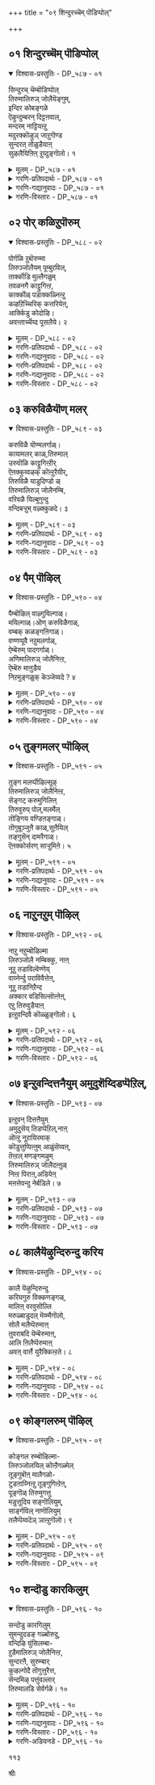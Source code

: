 +++
title = "०९ शिन्दुरच्चॆम् पॊडिप्पोल्"

+++


## ०१ शिन्दुरच्चॆम् पॊडिप्पोल्

<details open><summary>विश्वास-प्रस्तुतिः - DP_५८७ - ०१</summary>

सिन्दुरच् चॆम्बॊडिप्पोल्  
तिरुमालिरुञ् जोलैयॆङ्गुम्,  
इन्दिर कोबङ्गळे  
ऎऴुन्दुम्बरन् दिट्टऩवाल्,  
मन्दरम् नाट्टियऩ्ऱु  
मदुरक्कॊऴुञ् जाऱुगॊण्ड  
सुन्दरत् तोळुडैयाऩ्  
सुऴलैयिऩिऩ् ऱुय्दुङ्गॊलो। १
</details>

<details><summary>मूलम् - DP_५८७ - ०१</summary>

सिन्दुरच् चॆम्बॊडिप्पोल्  
तिरुमालिरुञ् जोलैयॆङ्गुम्,  
इन्दिर कोबङ्गळे  
ऎऴुन्दुम्बरन् दिट्टऩवाल्,  
मन्दरम् नाट्टियऩ्ऱु  
मदुरक्कॊऴुञ् जाऱुगॊण्ड  
सुन्दरत् तोळुडैयाऩ्  
सुऴलैयिऩिऩ् ऱुय्दुङ्गॊलो। १
</details>

<details><summary>गरणि-प्रतिपदार्थः - DP_५८७ - ०१</summary>

शिन्दुरम्=सिन्धूरद, शॆम्=कॆम्पनॆय, पॊडिपोल्=पुडिय हागॆ, तिरुमालिरुञ्जोलै=तिरुमालिरुञ्जोलै बॆट्टवन्नु, ऎङ्गुम्=ऎल्लॆडॆयल्लू, इन्दिरकोफङ्गळे=मिञ्चुहुळुगळे, ऎऴुन्दुम्=मेलॆद्दु, परन्दिट्टन=हरडिकॊण्डुबिट्टिवॆ, आल्=अय्यो, अन्ऱु=आ कालदल्लि, मन्दरम्=मन्दर पर्वतवन्नु, नाट्टि=\(कडलिनल्लि\)नाटि, कॊऴु=अतिशयवाद, मदुरम्=सिहियाद, शाऱु=सारवन्नु\(अमृतवन्नु\) कॊण्ड=ऎत्तिकॊण्ड, शुन्दरत्तोळुडैयान्=श्रीसुन्दरबाहुस्वामिय, शुऴलैयिल्=सुळिय बलॆयल्लि, निन्ऱु=सिक्किबिद्दु, उय्दुम् कॊलो=बदुकुववो हेगो?
</details>

<details><summary>गरणि-गद्यानुवादः - DP_५८७ - ०१</summary>

सिन्धूरद कॆम्पुपुडिय हागॆ, तिरुमालिरुञ्जोलै बॆट्टवन्नु ऎल्लॆल्लियू मिञ्चुहुळुगळे मेलॆद्दु हरडिकॊण्डु बिट्टिवॆयल्ला\! आ कालदल्लि मन्दरपर्वतवन्नु कडलल्लि निल्लिसि अतिशयवाद सिहियाद सारवन्नु अमृतवन्नु ऎत्तिकॊण्ड श्रीसुन्दर बाहुस्वामिय सुळिय बलॆयल्लि सिक्किबिद्दु अवु बदुकुवुवो हेगो?\(१\)
</details>

<details><summary>गरणि-विस्तारः - DP_५८७ - ०१</summary>

प्रेमिगळु ऒन्दु रीतियल्लि स्वार्थिगळे. अवर प्रेमक्कॆ अड्डिबरलेबारदु ऎन्दु अबर बयकॆ. अड्डितरुववरु यारे आगलि, यावुदे आगलि अवर मेलॆ अवरिगॆ कोपबरुत्तदॆ. तम्म प्रेमदल्लि पालुगॊळ्ळुववरु इद्दरन्तु अवरिगॆ ईर्षॆ, द्वेष, कोपगळु तप्पदॆ उण्टागुत्तवॆ. मानवरिगॆ इदु सहजवादद्दु.

गोदादेविगॆ भगवन्तनल्लिपरमप्रेम. भगवन्तनन्नु ऎल्ल रीतियल्लू अनुभविसबेकॆन्दु अवळ महदाशॆ. भगवन्तनु अवळ बळियल्लिल्ल. अवनन्नु बरहेळि परिपरियागि, बेरॆबेरॆ दूतर मूलक हेळिकळुहिसि आयितु. मळॆगालद कार्मोडगळीगू ई दौत्यवन्नु वहिसिकॊट्टळु. मळॆगाल मुगियितु. प्रकृतिसौन्दर्यक्कॆ नॆलॆवीडाद तिरुमालिरुञ्जोळै बॆट्टद मेलॆ सुन्दर बाहुस्वामि

१०२

आनन्ददिन्द नॆलॆसिद्दानॆ. बॆट्टवन्नॆल्ला मळॆहुळुगळु तुम्बि आवरिसिबिट्टिवॆ. अवु कॆम्पगॆ सिन्धूरद पुडियन्नु बॆट्टद मेलॆल्ला चॆल्लिबिट्टन्तॆ तुम्बिकॊण्डिवॆ. गोदादेविगॆ अवुगळल्लि ईर्षॆ. तनगे लभिसबेकाद भगवन्तन सामीप्यवन्नु ई मळॆय हुळुगळु पडॆदुकॊण्डुबिट्टवल्ला\!

ई ईर्षॆय नडुवॆ गोदादेविगॆ ऒन्दु समाधान तोरिबरुत्तदॆ; अवळ प्रियतमनाद सुन्दरबाहुस्वामि बहुचतुर, बलुसमर्थ. हिन्दॆ ऒन्दु सल, देवासुरर नडुवॆ सन्धिसमाधान तरुव कारणदिन्द, मन्दरपर्वतवन्नु कडलल्लि इळिसि, देवतॆगळन्नू राक्षसरन्नू ऒप्पिसि, अवरिन्दले समुद्रमथन माडिसि, अतिशयवाद अमृतवन्नु भगवन्तनु पडॆदनु. आ कूडले तन्न चमत्कारदिन्द, अदन्नु ताने ऎत्तिकॊण्डु, देवतॆगळिगॆ मट्टिगॆ अदन्नु हञ्चि, अवरन्नु अमररन्नागि माडिदनल्लवे? आ भगवन्तनल्लि आ अमृतक्किन्तलू श्रेष्ठवाद, हिसियाद अधरामृतवुण्टल्लवे\! अदॊन्दु सुळिय बलॆये\! मळॆयहुळुगळु ऎल्लवू ई बलॆयल्लि सिक्किबिद्दिवॆ. अदन्नु तप्पिसिकॊण्डु, बदुकि बरलु अवक्कॆ आगुवुदे इल्ल\!

देवतॆगळिगॆ भगवन्तनु हञ्चिद अमृतदिन्द देवतॆगळु अमररादरु; अष्टॆ. भगवन्तन नित्यसान्निध्य अवरिगॆ लभिसिते?आदन्नु पडॆयबेकॆन्दरॆ, देवतॆगळू कष्टपडबेकु. आदरॆ, भगवन्तन अधरामृतवादरो भगवन्तनन्नु ऎदॆन्दिगू अगलदन्थ सन्निध्यवन्नु दॊरकिसिकॊडुवुदु. ऎन्थ श्रेष्ठवाद अमृत अदु\!
</details>

## ०२ पोर् कळिऱुपॊरुम्

<details open><summary>विश्वास-प्रस्तुतिः - DP_५८८ - ०२</summary>

पोर्गळि ऱुबॊरुम्मा  
लिरुञ्जोलैयम् पूम्बुऱविल्,  
तार्क्कॊडि मुल्लैगळुम्  
तवळनगै काट्टुगिऩ्ऱ,  
कार्क्कॊळ् पडाक्कळ्निऩ्ऱु  
कऴऱिच्चिरिक् कत्तरियेऩ्,  
आर्क्किडु कोदोऴि।  
अवऩ्तार्च्चॆय्द पूसलैये। २
</details>

<details><summary>मूलम् - DP_५८८ - ०२</summary>

पोर्गळि ऱुबॊरुम्मा  
लिरुञ्जोलैयम् पूम्बुऱविल्,  
तार्क्कॊडि मुल्लैगळुम्  
तवळनगै काट्टुगिऩ्ऱ,  
कार्क्कॊळ् पडाक्कळ्निऩ्ऱु  
कऴऱिच्चिरिक् कत्तरियेऩ्,  
आर्क्किडु कोदोऴि।  
अवऩ्तार्च्चॆय्द पूसलैये। २
</details>

<details><summary>गरणि-प्रतिपदार्थः - DP_५८८ - ०२</summary>

पोर्=होराडबल्ल, कळिऱु=गण्डानॆगळु, पॊरुम्=होराटद आटवाडुव, मालिरुञ्जोलै=तिरुमालिरुञ्जोलैय, अम्=सॊबगिन, पू=हूगळ, पुऱविल्=लतागृहगळल्लि, तवळ=शुभ्रवाद बिळिय\(हॊळॆयुव\), नहै=बगॆयन्नु, काट्टुहिन्ऱ=तोरिसुत्तिरुव\(बीरुत्तिरुव\), तार्=मॊग्गुगळुळ्ळ, कॊडि=कुडिगळुळ्ळ, मुल्लैहळुम्=मल्लिगॆ हू बळ्ळिगळू, कार्=कप्पगॆ, कॊळ्=आकृतिय, पडाक्कळ्=दॊड्ड देहगळू, निन्ऱु=निन्तु, शुऴऱि=भ्रमॆगॊळिसि, शिरिक्क=अपहास्य माडुवुदन्नु, तरियेन्=सहिसलारॆनु, तोऴे=गॆळतिये, अवन्=अवन, तार् शॆय्द=चमत्कारवु, शॆय्द=उण्टुमाडिद
</details>

<details><summary>गरणि-गद्यानुवादः - DP_५८८ - ०२</summary>

१०३
</details>

<details><summary>गरणि-प्रतिपदार्थः - DP_५८८ - ०२</summary>

पूशलैये=कडुदुःखवन्नु, आर् क्कू=यारल्लि इडुको=मॊरॆयिडुवुदो?
</details>

<details><summary>गरणि-गद्यानुवादः - DP_५८८ - ०२</summary>

मदिसिद गण्डानॆगळु होराटद आटवाडुव तिरुमालिरुञ्जोलैय सुन्दरवाद हूगळ लतागृहगळल्लि शुभ्रवाद बिळिय\(हॊळॆयुव\) नगॆयन्नु बीरुत्तिरुव मॊग्गु,कुडि, हूगळिन्द कूडिद मल्लिगॆ हू बळ्ळिगळू, कप्पगॆ आकृतिय दॊड्डदेहगळू निन्तुभ्रमॆगॊळिसि अपहास्य माडुवुदन्नु सहिसलारॆनु;गॆळती, अवन चमत्कारदिन्द उण्टागिरुव कडुदुःखवन्नु यारल्लि मॊरॆयिडुवुदो?\(२\)
</details>

<details><summary>गरणि-विस्तारः - DP_५८८ - ०२</summary>

तिरुमालिरुञ्जोलै पर्वतवन्नु सुत्तुवरिदिरुव प्रदेशदल्लि दट्टवाद काडुगळिवॆ. आ काडुगळल्लि आनॆगळु गुम्पुगुम्पागिवॆ. अवुगळल्लि गण्डानॆगळु तन्तम्मल्लि शक्तिप्रदर्शनद आटदल्लि तॊडगुत्तवॆ. बॆट्टद तप्पलिनल्लि ऎल्लॆल्लियू प्रकृतिसहजवाद लतामण्टपगळिवॆ.अवुगळॆल्लवू सुवासनॆय हूगळिन्द तुम्बिवॆ. अवुगळॆल्ल शुभ्रवागि नगुनगुत्ता इरुवन्तॆ कण्डुबरुत्तवॆ. तोपुगळू, काडिन गिडमरगळू अवुगळ नॆरळू दूरक्कॆ दॊड्डदॊड्ड कप्पनॆय आकृतिगळन्नु मूडिसुवन्तॆ भ्रमॆगॊळिसुत्तवॆ.

गोदादेविगॆ ई ऎरडु नोटगळू आगदु. अवुगळन्नु कण्डु अवळु सहिसळु. भगवन्तनिगागि कातरगॊण्डु कादु कुळितिरुववळिगॆ, अदन्नु दॊरकिसिकॊडुवुदर बदलागि, अदक्कॆ अड्डितरुव यावुदे आगलि, अवळिगॆ आगद्दु.

भगवन्तने स्वतः अवळ करॆगॆ ओगॊट्टु अवळ बळिगॆ बन्दु अवळन्नु सन्तोषपडिसबेकॆन्दु अवळ आशॆ. भगवन्तनु बरलिल्ल. अदक्कॆ बदलागि भगवन्तनन्नु आश्रयिसिकॊण्डिरुव बेरॆ वस्तुगळॆल्ल प्रकृतियल्लि आनन्दिसुत्तिवॆ\! प्रकृतिय सुन्दर नोटगळु अवळन्नु कण्डु हास्यमाडुवन्तॆ अवळिगॆ तोरिबरुत्तवॆ. लतामण्टपगळ कुडि, मॊग्गु, हूगळु अवळन्नु कण्डु नगुत्तिरुवन्तॆयू, दट्टवाद दूरद मरगिडगळू अवुगळ नॆरळिन प्रदेशगळू अवळन्नु बॆदरिसि भ्रमॆगॊळिसुत्तिरुवन्तॆयू अवळु भाविसिकॊळ्ळुत्ताळॆ. भगवन्तन विरहदिन्द कॊरगुत्तिरुव अवळ मनस्सु इन्नष्टु तॊन्दरॆ कॊडुत्तवॆ. गोदादेवि अवळ आप्तगॆळतिगॆ हेळुत्ताळॆ- भगवन्तन चमत्कारवे इवॆल्ल. इवुगळिन्द ननगॆ कडुदुःखवुण्टागिदॆ. नमगॆ बरुव कष्टदुःखगळन्नु नीगिसॆन्दु भगवन्तनल्लि नावु बेडबेकाद्सू सहजवागिरुवाग, अवने नमगॆ दुःखवन्नुण्टु माडिदाग, अदन्नु निवारिसॆन्दु हेळिकॊळ्ळुवुदु यारल्लि? बेरॆ यारु आर्तरन्नु रक्षिसुववनु? यारल्लि मॊरॆयिडबेकु?

दुःखद सहनॆय मितियन्नु मुट्टिदाग मनुष्यनिन्द बरबहुदाद मातुगळिवु. सलहुव परमात्मनिगल्लदॆ बेरॆ यारल्लि मॊरॆयिट्टरू फलविल्ल. भगवन्तने शरण्य. अवनिगे शरणु. अवने नम्म कष्टसङ्कटगळन्नु निवारिसबेकु. अवने अवन्नु निवारिसुववनु.

१०४
</details>

## ०३ करुविळैयॊण् मलर्

<details open><summary>विश्वास-प्रस्तुतिः - DP_५८९ - ०३</summary>

करुविळै यॊण्मलर्गाळ्।  
कायामलर् काळ्,तिरुमाल्  
उरुवॊळि काट्टुगिऩ्ऱीर्  
ऎऩक्कुय्वऴक् कॊऩ्ऱुरैयीर्,  
तिरुविळै याडुदिण्डो ळ्  
तिरुमालिरुञ् जोलैनम्बि,  
वरिवळै यिल्बुगुन्दु  
वन्दिबऱ्ऱुम् वऴ्क्कुळदे। ३
</details>

<details><summary>मूलम् - DP_५८९ - ०३</summary>

करुविळै यॊण्मलर्गाळ्।  
कायामलर् काळ्,तिरुमाल्  
उरुवॊळि काट्टुगिऩ्ऱीर्  
ऎऩक्कुय्वऴक् कॊऩ्ऱुरैयीर्,  
तिरुविळै याडुदिण्डो ळ्  
तिरुमालिरुञ् जोलैनम्बि,  
वरिवळै यिल्बुगुन्दु  
वन्दिबऱ्ऱुम् वऴ्क्कुळदे। ३
</details>

<details><summary>गरणि-प्रतिपदार्थः - DP_५८९ - ०३</summary>

ऒण्=सुन्दरवाद, करुविळै मलर्हाळ्=करुविळै पुष्पगळे, कायामकर्हाळ्=अगसॆ हूगळे, तिरुमाल्=लक्ष्मीफतिय, उरु=देहद, ऒळि=कान्तियन्नु, काट्टुहिन्ऱेर्=तोर्पडिसुत्तिद्दीरि, ऎनक्कू=ननगॆ, उय्=बदुकुव, वऴक्कू=मार्गवन्नु, ऒन्ऱु=ऒन्दन्नु, उरैयीर्=हेळिरि, तिरु=श्रीदेवियु, विळैयाडु=विहरिसुव, तिण्=बलयुतवाद, तोळ्=तोळुगळ, तिरुमालिरुञ्जोलै=तिरुमालिरुञ्जोळैय, नम्बि=प्रभुवु, इल्=मनॆयन्नु\(नन्न अन्तरङ्गवन्नु\)पुहुन्दु=प्रवेशिसि, वरि=सुन्दरवाद, वळै=बळॆयनु, वन्दि=बलवन्तदिन्द, पट्रुम्=कॊण्डुहोगुव, वऴक्कू=रीतियु, उळदे=ऒळ्ळॆयदे?
</details>

<details><summary>गरणि-गद्यानुवादः - DP_५८९ - ०३</summary>

सुन्दरवाद करुविरैपुष्पगळे, अगसेहूगळे, श्रीपतिय देहकान्तियन्नु नीवु तोरिसुत्तिद्दीरि. ननगॆ बदुकुव मार्गवॊन्दन्नु हेळिरि. श्रीदेवि विहरिसुव बलवाद तोळुगळ तिरुमालिरुञ्जोलै प्रभुवु नन्न अन्तरङ्गवन्नु प्रवेशिसि, सुन्दरवाद\(नन्न\) कैबळॆगळन्न बलवन्तदिन्द कसिदुकॊण्डु होगुव रीति ऒळ्ळॆयदे?\(३\)
</details>

<details><summary>गरणि-विस्तारः - DP_५८९ - ०३</summary>

तिरुमालिरुञ्जोळै बॆट्टद तप्पलल्लि अरळिरुव बॆट्टकणिगिलु, अगसॆ मुन्ताद हूगळु भगवन्तन देहद बण्णवन्नू कान्तियन्नू होलुत्तवॆ. अवुगळ नोडिद गोदादेविगॆ भगवन्तन नॆनपु बरुत्तदॆ. आ सौभाग्य हूगळिगॆ इवॆयल्ला\! अवळिगादरो, भगवन्तनन्नु नॆनॆनॆनॆदु, मैबडवागि कान्तिहीनवागिहोगिदॆ. अवळु बदुकुवुदे दुस्तरवॆन्निसुत्तिदॆ. आ हूगळन्नू अवुगळ नगुमुखवन्नू कान्तियन्नू कण्डु अवळ दुःख उम्मळिसुत्तदॆ. आद्दरिन्द अवुगळन्ने नेरवागि अवळु मातनाडिसुत्ताळॆ-” भगवन्त नन्न अन्तरङ्गवन्नु प्रवेशिसिद्दानॆ. नानु अवनन्नु मरॆयलु आगुवुदे इल्ल. अवने नन्न कैबळॆगळन्नु बलात्कारवागि कसिदुकॊण्डुबिट्ट. इन्नु नन्न प्राण उळियुवुदू दुस्तरवागिदॆ. नन्नन्नु ई स्थितियल्लि बिट्टिरुवुदु भगवन्तनिगॆ ऒळ्ळॆयदे? नीवादरू हेळि हूगळे. भगवन्तनिगागि नीवु बदुकिरुव हागॆ नानू बदुकिरलु यावुदादरू दारियन्नु हेळिकॊडि”.

“भगवन्तनिगागि कृशवागबेकु, बदुकिरलू बेकु. कॊरगुत्तिरलू बेकु. भगवन्तनन्नु सेरुवुदक्कॆ अदे दारि”ऎन्दु गोदादेवि सूचिसुत्ताळल्लवे?

१०५
</details>

## ०४ पैम् पॊऴिल्

<details open><summary>विश्वास-प्रस्तुतिः - DP_५९० - ०४</summary>

पैम्बॊऴिल् वाऴ्गुयिल्गाळ्।  
मयिल्गाळ्।ऒण् करुविळैगाळ्,  
वम्बक् कळङ्गऩिगाळ्।  
वण्णप्पूवै नऱुमलर्गाळ्,  
ऐम्बॆरुम् पादगर्गाळ्।  
अणिमालिरुञ् जोलैनिऩ्ऱ,  
ऎम्बॆरु माऩुडैय  
निऱमुङ्गळुक् कॆञ्जॆय्वदे ? ४
</details>

<details><summary>मूलम् - DP_५९० - ०४</summary>

पैम्बॊऴिल् वाऴ्गुयिल्गाळ्।  
मयिल्गाळ्।ऒण् करुविळैगाळ्,  
वम्बक् कळङ्गऩिगाळ्।  
वण्णप्पूवै नऱुमलर्गाळ्,  
ऐम्बॆरुम् पादगर्गाळ्।  
अणिमालिरुञ् जोलैनिऩ्ऱ,  
ऎम्बॆरु माऩुडैय  
निऱमुङ्गळुक् कॆञ्जॆय्वदे ? ४
</details>

<details><summary>गरणि-प्रतिपदार्थः - DP_५९० - ०४</summary>

पै=हसुरागि सॊबगिनिन्द तुम्बिद, पॊऴिल्=तोपुगळल्लि, वाऴ्=वासिसुव, कुयिल् हाळ्=कोगिलॆगळे, मयिल् हाळ्=नविलुगळे, ऒण्=सुन्दरवाद, करुविळैहाळ्=करुविळै हूगळे, वम्बु=हॊसदागि, कळम्=कप्पुबण्ण तळॆद, कनिहाळ्=हण्णुगळे, वण्णप्पूवै=बण्णबण्णद हूगळे, नऱु=सुवासनॆय, मलर्हाळ्=हूगळे, ऐ=ऐदु, पॆरुम्=महापादकर् हाळ्=पापिगळे, अणि=सुन्दरवाद, मालिरुञ्जोलै=तिरुमालिरुञ्जोलै बॆट्टद मेलॆ, निन्ऱ=नॆलसिरुव, ऎम् पॆरुमानुडैय=भगवन्तन\(स्वामिय\), निऱम्=बण्णवु, उङ्गळुक्कू=निमगॆ, ऎन्=एनु, शॆय्वदे=माडुवुदक्कागि?
</details>

<details><summary>गरणि-गद्यानुवादः - DP_५९० - ०४</summary>

हसुरागि सॊबगिनिन्द तुम्बिद तोफुगळल्लि वासिसुव कोगिलॆगळे, नविलुगळे, सुन्दरवाद करुविलैहूगळे, हॊसदागि कप्पुतिरुगिरुव हण्णुगळे, बण्णबण्णद हूगळे, सुवासनॆय हूगळे, पञ्चमहापातकरुगळे, सुन्दरवाद तिरुमालिरुञ्जोलै बॆट्टद मेलॆ नॆलसिरुव स्वामिय बण्ण निमगॆ एनु माडुवुदक्कागि?\(४\)
</details>

<details><summary>गरणि-विस्तारः - DP_५९० - ०४</summary>

सामान्यवागि, गोदादेविगॆ प्रकृतिय सुन्दर वस्तुगळन्नु कण्डागलॆल्ला हिग्गु, सम्भ्रम. अवॆल्ल भगवन्तन विविधरूपगळॆन्दु अवळ भावनॆ. आदरॆ, ईग अवळुविरहदिन्द बळलिद्दाळॆ. ईग प्रकृतिय याव सुन्दर वस्तुवादरू अवळिगॆ यातनॆयन्नुण्टु माडुवुदु. आद्दरिन्द अवॆल्ल बहळ कॆट्टवु\! पञ्चमहापापगळिवॆ; अवु बहुकॆट्टवु ऎन्दु हेळलागिदॆ. गोदादेविगॆ, कोगिलॆ, नविलु बॆट्टद कणिगिलु हू, अगसॆ हू, अवुगळ बण्ण वासनॆगळु, नेरळॆ हण्णिनन्थ कप्पुबण्णद रसभरितवाद हण्णुगळु-इवॆल्लवू पञ्चमहापातकिगळिगिन्त कॆट्टवु\! अवुगळल्लि ऒन्दॊन्दू भगवन्तन नॆनपन्नू अवळिगॆ तन्दुकॊडुत्तवॆ. गोदादेवि योचिसुत्ताळॆ- याव कारणक्कागि, याव पुरुषार्थसाधनॆगागि अवक्कॆ भगवन्तन सुन्दरवाद ई बण्ण? मॊदले सङ्कटपडुत्तिरुव अवळन्नु मत्तष्टु सङ्कटपडिसुवुदॊन्दल्लदॆ अवुगळ ई बण्णदिन्द बेरॆ एनु प्रयोजन? एनू अरियद शुद्धमनस्सिन, भगवन्तनन्नु प्रेमिसुव अवळ मननोयिसुवुवॆल्लवू “पातकि”गळे अल्लवे?
</details>

## ०५ तुङ्गमलर् प्पॊऴिल्

<details open><summary>विश्वास-प्रस्तुतिः - DP_५९१ - ०५</summary>

तुङ्ग मलर्प्पॊऴिल्सूऴ्  
तिरुमालिरुञ् जोलैनिऩ्ऱ,  
सॆङ्गट् करुमुगिलिऩ्  
तिरुवुरुप् पोल्,मलर्मेल्  
तॊङ्गिय वण्डिऩङ्गाळ्।  
तॊगुबूञ्जुऩै काळ्,सुऩैयिल्  
तङ्गुसॆन् दामरैगाळ्।  
ऎऩक्कोर्सरण् साऱ्ऱुमिऩे। ५
</details>

<details><summary>मूलम् - DP_५९१ - ०५</summary>

तुङ्ग मलर्प्पॊऴिल्सूऴ्  
तिरुमालिरुञ् जोलैनिऩ्ऱ,  
सॆङ्गट् करुमुगिलिऩ्  
तिरुवुरुप् पोल्,मलर्मेल्  
तॊङ्गिय वण्डिऩङ्गाळ्।  
तॊगुबूञ्जुऩै काळ्,सुऩैयिल्  
तङ्गुसॆन् दामरैगाळ्।  
ऎऩक्कोर्सरण् साऱ्ऱुमिऩे। ५
</details>

<details><summary>गरणि-प्रतिपदार्थः - DP_५९१ - ०५</summary>

तुङ्गम्=ऎत्तरवागि बॆळॆदिरुव, मलर्=हूगळ, पॊऴिल्=तोपुगळिन्द, शूऴा=सुत्तुवरिदिरुव, तिरुमालिरुञ्जोलै=तिरुमालिरुञ्जोलै बॆट्टद मेलॆ, निन्ऱ=नॆलसिरुव, शॆम्=सुन्दरवाद, कण्=कण्णुगळुळ्ळ, करुमुहिलिन्=कार्मुगिलिन, तिरु=श्रेष्ठवाद, उरु=आकारद\(देहद\), पोळ्=हागॆ, मलर् मेल्=हूगळ मेलॆ, तॊङ्गिय=ओलाडुत्तिरुव, वण्डु=दुम्बुगळ, इनङ्गाळ्=गुम्पुगळे, तॊहु=ऒट्टागिकूडिकॊण्डिरुव, पू=सॊगसाद, शुनैहाळ्=सरोवरगळे, शुनैयिल्=आ सरोवरगळे, शुनैयिल्= आ सरोवरगळल्लि, तङ्गु=इरुव, शॆम्=कॆम्पु, तमरैहाळ्=तावरॆ हूगळे, ऎनक्कू=ननगॆ, ओर्=ऒन्दु, शरण्=शरणागुव स्थळवन्नु, शाट्रुमिने=घोषिसिरि\(हेळिरि\).
</details>

<details><summary>गरणि-गद्यानुवादः - DP_५९१ - ०५</summary>

ऎत्तरवागि बॆळॆदिरुव हूदोपुगळिन्द सुत्तुवरिदिरुव तिरुमालिरुञ्जोलै बॆट्टद मेलॆ नॆलसिरुव सुन्दरवाद कण्णुगळन्नू कार्मुगिल श्रेष्ठ देहवन्नू होलुव, हूगळ मेलॆ ओलाडुत्तिरुव, दुम्बिगळ गुम्पुगळे, ऒट्टागि कूडिकॊण्डिरुव सरोवरगळे, आ सरोवरगळल्लि बॆळॆदिरुव कॆन्दावरॆ हूगळे, ननगॆ ऒन्दु शरणागुव स्थळवन्नु घोषिसिरि.\(तिळिसिरि\)\(५\)
</details>

<details><summary>गरणि-विस्तारः - DP_५९१ - ०५</summary>

तिरुमालिरुञ्जोलै प्रदेशदल्लि ऎरडु भव्यवाद प्रकृतिय नोटगळु गोदादेवियन्नु आकर्षिसुत्तवॆ. तोपुगळल्लि मॆरॆयुव दुम्बिगळ तण्डगळु, मत्तु सरोवरगळल्लि अरळि शोभिसुव कॆन्दावरॆगळु.

विशालवाद कण्णिन बिळिय भागदल्लि, दुण्डगॆ दॊड्डदॊड्ड करियगुड्डॆगळु चलिसुत्ता हॊळॆयुत्तिद्दरॆ, अन्थ कण्णुगळु बलुसुन्दर. आद्दरिन्द, दुम्बियन्नु कण्णिन करियगुड्डॆगो, इडिय कण्णिगो होलिसुत्तारॆ. गोदादेविगॆ प्रकृतियल्लि कण्डुबरुवुदॆल्लवू भगवन्तनन्नु ऒन्दल्ल ऒन्दु रीतियल्लि नॆनपिगॆ तरतक्कवु. दट्टवाद हसुरु तोपुगळल्लि हूगळु तुम्बि बॆळॆदिवॆ. आ हूगळ नडुवॆ दुम्बिगळ हिण्डुगळु चञ्चलवागि अत्तिन्दित्त इत्तिन्दत्त्त हाराडुत्तवॆ. कूडले, आ नोट अवळिगॆ भगवन्तन विशालवाद सुन्दरवाद कण्णुगळन्नु नॆनपिगॆ तरुत्तवॆ. अल्लदॆ, दुम्बिगळ हिण्डुगळु ऎत्तरदल्लि, आकाशदल्लिद्दन्तॆ, चलिसुत्तिरुवुदरिन्द चलिसुव कार्मुगिलुगळन्तॆ अवु कण्डुबरुत्तवॆ. ईनोटवू सह भगवन्तन मनोहरवाद मैबण्णवन्नु नॆनपिगॆ तरुत्तदॆ.

आ प्रदेशदल्लॆल्ला सरोवरगळु इवॆ. अवुगळल्लि नीरुशुभ्रवागि प्रशान्तवागि इरुवुदरिन्द, नीलगगनद सुन्दरवाद प्रतिबिम्बवन्नु मूडिसि, मॆरॆयुत्तवॆ. आसरोवरगळल्लि चॆन्नागि बन्द कॆन्दावरॆहूगळु तम्म दिव्यसॊबगन्नु परिमळवन्नू सूसुत्तवॆ. ई ऎरडन्नू नोडि गोदादेवि भ्रमॆगॊळ्ळुत्ताळॆ. भगवन्तन देहद सुन्दरनील वर्णवू अवन आकर्षकवाद विशालवाद कण्णुगळू अवळ नॆनपिगॆ बरुत्तवॆ.

गोदादेवि योचिसुत्ताळॆ- तोपुगळु, हूगळु, दुम्बिगळु, सरोवरगळु, कॆन्दावरॆगळु भगवन्तन बण्णवन्नू सॊबगन्नू पडॆदुकॊण्डुबिट्टिवॆयल्ला\!

१०७

इदक्कॆ एनु कारणविरबहुदु? दुम्बिगळु तोपिन हूगळन्नु आश्रयिसि, भगवन्तन कण्णुगळ सॊबगन्नु तोरिसुवुवु. अवु आकाशवन्नु आश्रयिसि, कार्मुगिलिनन्तॆ तोरिकॆ तन्दु, भगवन्तन बण्ण कान्तिगळन्नु तोरिसुवुवु. हागॆये, सरोवरगळु आकाशवन्नु प्रतिबिम्भिसि भगवन्तन देहकान्तियन्नु सूचिसिदरॆ, कमलगळु सरोवरवन्नु आश्रयिसि भगवन्तन सुन्दरवाद कण्णुगळन्नु तोरिसुवुदु. आश्रयवन्नु पडॆदरॆ अल्लवे भगवन्तन सामीप्य सान्निध्य दॊरॆयुवुदु? गोदादेवि प्रकृतिय आ वस्तुगळन्ने केळुत्ताळॆ-”नानु एनन्नु आश्रयिसलि? यावुदन्नु मरॆगॊगलि? यावुदर सहायदिन्द ननगॆ भगवन्तन सामीप्य,सान्निध्य दॊरॆयुवुदु? ई गुट्टु निमगॆ तिळिदिदॆ. आद्दरिन्द नीवे इदन्नु तिळियपडिसि”.
</details>

## ०६ नाऱुनऱुम् पॊऴिल्

<details open><summary>विश्वास-प्रस्तुतिः - DP_५९२ - ०६</summary>

नाऱु नऱुम्बॊऴिल्मा  
लिरुञ्जोलै नम्बिक्कु, नाऩ्  
नूऱु तडाविल्वॆण्णॆय्  
वाय्नेर्न्दु पराविवैत्तेऩ्,  
नूऱु तडानिऱैन्द  
अक्कार वडिसिल्सॊऩ्ऩेऩ्,  
एऱु तिरुवुडैयाऩ्  
इऩ्ऱुवन्दिवै कॊळ्ळुङ्गॊलो। ६
</details>

<details><summary>मूलम् - DP_५९२ - ०६</summary>

नाऱु नऱुम्बॊऴिल्मा  
लिरुञ्जोलै नम्बिक्कु, नाऩ्  
नूऱु तडाविल्वॆण्णॆय्  
वाय्नेर्न्दु पराविवैत्तेऩ्,  
नूऱु तडानिऱैन्द  
अक्कार वडिसिल्सॊऩ्ऩेऩ्,  
एऱु तिरुवुडैयाऩ्  
इऩ्ऱुवन्दिवै कॊळ्ळुङ्गॊलो। ६
</details>

<details><summary>गरणि-प्रतिपदार्थः - DP_५९२ - ०६</summary>

नऱुनाऱुम्=परिमळभरितवाद, पॊऴिल्=तोपुगळिरुव\(हूदोटगळिरुव\)मालिरुञ्जोलै=तिरुमालिरुञ्जोलैय, नम्बिक्कू=प्रभुविगॆ, नान्=नानु, नूऱुतडाविल्=नूरुभाण्डगळल्लि, वॆण्णॆय्=बॆण्णॆयन्नु, वाय् नेर्न्दु=बायल्लि हेळि, स्तोत्रमाडि=वैत्तेन्=इट्टिद्देनॆ, नूऱुतडा-नूरुभाण्डगळु, निऱैन्द=तुम्बिद, अक्कारम् अडिशिल्=सक्करॆ अन्नवन्नु\(पायसवन्नु\) शॊन्नेन्=समर्पिसुवॆनॆन्दु हरकॆ हॊत्तॆ\(हेळिकॊण्डॆ\) एऱु=ऎत्तरदल्लिरुव, तिरु उडैयान्=श्रीपतियु\(लक्ष्मीदेवियन्नुळ्ळवनु\), इन्ऱु=इन्दु, वन्दु=बन्दु, इवै=इवुगळन्नु, कॊळ्ळुम् कॊलो=स्वीकरिसुवनी हेगो?
</details>

<details><summary>गरणि-गद्यानुवादः - DP_५९२ - ०६</summary>

घमघमिसुत्तिरुव तिरुमालिरुञ्जोलै स्वामिगॆन्दु नानु नूरुभाण्डगळल्लि बॆण्णॆयन्नु हेळिकॊण्डु स्तोत्रमाडि तॆगॆदु इट्टिद्देनॆ. नूरुभाण्डगळ तुम्ब सक्करॆ अन्न\(पायस\)वन्नु समर्पिसुवॆनॆन्दु हरकॆ हॊत्तिद्देनॆ. ऎत्तरदल्लिरुव श्रीपतियु इन्दु बन्दु इवुगळन्नु स्वीकरिसुवनो हेगो?\(६\)
</details>

<details><summary>गरणि-विस्तारः - DP_५९२ - ०६</summary>

प्रकृतियन्नु आश्रयिसिदरॆ, आ मूलक भगवन्तन सामीप्य तनगॆ लभिसुवुदॆन्दु गोदादेवि योचिसिद्दळेनो. भगवन्तनल्लि भक्तियन्नु तोर्पडिसुवुदॆन्दरॆ, अवनिन्द पडॆदुकॊण्डिरुव शक्तिसामर्थ्यगळन्नु, सिरिसम्पत्तुगळन्नु, भगवन्तन सेवॆयल्लि तॊडगिसुवुदु, ऎन्दु प्रकृति अवळिगॆ सूचिसितो, काणॆ. तानू प्रकृतियन्तॆ निःस्वार्थ सेवॆयन्नु

१०८

माडबारदेकॆ? हीगॆ योचिसि गोदादेवि तन्न अल्पसेवॆयन्नु भगवन्तनल्लि समर्पिसबयसुत्ताळॆ. आदरॆ, अवळु चिक्कवयस्सिनवळु. पराधीनळु. तन्न मनसार तानु याव सेवॆयन्नु, याव रीतियल्लि सल्लिसबेकॆन्दु कॊळ्ळुत्ताळो हागॆये अदन्नु नडसिकॊडलु अवळीगॆ ईग साध्यविल्ल. एकॆन्दरॆ, अदक्कॆ तक्क वयस्सिल्ल. कष्टपट्टु मैमुरिय दुडिदु भगवन्तनन्नु मॆच्चिसलु अवळिगॆ साध्यविल्ल. आद्दरिन्द, तन्न मट्टक्कॆ तक्कन्तॆ तन्न मनोगतवाद सेवॆयन्नु बयिमातिनल्लि सल्लिसलु यत्निसुत्ताळॆ. भगवन्तनिगॆ बहळ इष्टवादद्दु बॆण्णॆ मत्तु शर्करान्न\(सक्करॆ अन्न-पायस\). अदन्नु भगवन्तनिगॆ तनगॆ तृप्तियागुवष्टन्नू, ऎन्दरॆ नूरुभाण्डगळ बॆण्णॆ, नूरुभाण्डगळ शर्करान्नवन्नु, अवन नामस्मरणॆयॊडनॆ, अर्पिसुत्तेनॆन्दु हेळिकॊळ्ळुत्ताळॆ. अदक्कॆ प्रतियागि अवळिगॆ बेकादद्दॆल्ला, भगवन्तने बन्दु अवुगळन्नु इन्दे स्वीकरिसबेकु ऎम्बुदे.
</details>

## ०७ इन्ऱुवन्दित्तनैयुम् अमुदुशॆय्दिडप्पॆऱिल्,

<details open><summary>विश्वास-प्रस्तुतिः - DP_५९३ - ०७</summary>

इऩ्ऱुवन् दित्तऩैयुम्  
अमुदुसॆय् तिडप्पॆऱिल्,नाऩ्  
ऒऩ्ऱु नूऱायिरमाक्  
कॊडुत्तुप्पिऩ्ऩुम् आळुंसॆय्वऩ्,  
तॆऩ्ऱल् मणङ्गमऴुम्  
तिरुमालिरुञ् जोलैदऩ्ऩुळ्  
निऩ्ऱ पिराऩ्,अडियेऩ्  
मऩत्तेवन्दु नेर्बडिले। ७
</details>

<details><summary>मूलम् - DP_५९३ - ०७</summary>

इऩ्ऱुवन् दित्तऩैयुम्  
अमुदुसॆय् तिडप्पॆऱिल्,नाऩ्  
ऒऩ्ऱु नूऱायिरमाक्  
कॊडुत्तुप्पिऩ्ऩुम् आळुंसॆय्वऩ्,  
तॆऩ्ऱल् मणङ्गमऴुम्  
तिरुमालिरुञ् जोलैदऩ्ऩुळ्  
निऩ्ऱ पिराऩ्,अडियेऩ्  
मऩत्तेवन्दु नेर्बडिले। ७
</details>

<details><summary>गरणि-प्रतिपदार्थः - DP_५९३ - ०७</summary>

तॆन्ऱिल्=दक्षिणद तङ्गाळियु, मणम्=परिमळवन्नु, कमऴुम्=हरडुत्तिरुव, तिरुमालिरुञ्जोलै तन्नुळ्=तिरुमालिरुञ्जोलैयल्लि, निन्ऱ=नॆलसिरुव, पिरान्=स्वामिये, इन्ऱु=इन्दु, वन्दु=बन्दु, इत्तनैयुम्=\(नानु समर्पिसुत्तिरुव\)इविष्टन्नू, अमुदुशॆय्दिड पॆऱिल्=भुजिसुवदक्कॆ स्वीकरिसुवुदादरॆ, अडियेन्=सेवकळाद नन्न, मनत्ते=मनस्सन्नु\(अन्तरङ्गवन्नु\) वन्दु=नीनु बन्दु, नेर् पडिले=ऒप्पि इरुवुदादरॆ, \(शाश्वतवागि नॆलसुवुदादरॆ\), नान्=नानु, ऒन्ऱु=ऒन्दु, नूऱायिरम्=नूरु साविर, आ=आगि, कॊडुत्तु=कॊट्टु, पिन्नुम्=अनन्तरवू, आळुम्=सेवॆयन्नू, शॆय्वन्=माडुत्तेनॆ.
</details>

<details><summary>गरणि-गद्यानुवादः - DP_५९३ - ०७</summary>

दक्षिणद तङ्गाळियु परिमळवन्नु हरडुत्तिरुव तिरुमालिरुञ्जोलैयल्लि नॆलसिरुव स्वामिये, इन्दु नीनु बन्दु इविष्टन्नू भुजिसलु स्वीकरिसुवुदादरॆ, सेवकळाद नन्न अन्तरङ्गवन्नु नीनु बन्दु ऒप्पि नॆलसुवुदादरॆ, नानु ऒन्दुनूरु साविरवागि कॊट्टु, आमेलॆयू निन्न सेवॆयन्नू माडुत्तेनॆ.\(७\)
</details>

<details><summary>गरणि-विस्तारः - DP_५९३ - ०७</summary>

हिन्दिन पाशुरद विषयवन्नु इल्लि मुन्दुवरिसुत्तिद्दाळॆ. गोदादेविगॆ तिळिदिदॆ, भगवन्तनु अवळ बळिगॆ बरुवुदक्कॆ बेकादद्दु अवळ अन्तरङ्गद मत्तु भक्तिर पारिशुद्धतॆ ऎन्दु. अवळु ईग माडुत्तिरुवुदु बायिमातिन अर्पणॆ. आदरू सह, अदु आत्मीयवादद्दु\! प्रेमपूर्णवादद्दु, कळङ्कविल्लद्दु. भगवन्तनु इदन्नु अरितरॆ साकु. अवनु इदन्नु अरितनॆन्दु

१०९

अवळु तिळिदुकॊळ्ळुवुदु हेगॆ? ऎन्दरॆ, अवळु ईग समर्पिसुत्तिरुव बायिमातिन नूरुभाण्डगळ बॆण्णॆयन्नू नूरुभाण्डगळ शर्करान्नवन्नू भगवन्तनु अल्लिगॆ बन्दु स्वीकरिसि, भुजिसुवुदरिन्द. अवनु बन्द बळिक, अवळ अन्तरङ्गवन्नु परीक्षॆ माडिद बळिक अदन्नु ऒप्पिदनॆन्दरॆ, अल्लिये अवनु नॆलसुवनॆन्दरॆ, अदन्नु केळि अवळिगॆ ऎष्टि आनन्दवागबेकु\! अदक्कागि अवळ कृतज्ञतॆ ऎष्टिरबेकु\! अदन्नु तीरिसुवुदादरू हेगॆ?

गोदादेवि हेळुत्ताळॆ- “भगवन्त, आमेलॆ, निनगॆ ऒन्दुनूरुसाविर\(ऎन्दरॆ लॆक्कविल्लदष्टु\) भाण्डगळ बॆण्णॆ शर्करान्नद नैवेद्यवन्नु सततवागि नडसुत्तेनॆ. अष्टरिन्दले, ननगॆ तृप्तियिल्ल. आद्दरिन्द, निन्न पादसेवकळागि सततवागि दुडियुत्तेनॆ. इष्टुमात्र ननगॆ अवकाशकॊट्टु करुणिसु. भगवन्तने ऒलिदु बन्दनॆन्दरॆ, भक्तन कृतज्ञतॆगॆ पारवुण्टे?
</details>

## ०८ कालैयॆऴुन्दिरुन्दु करिय

<details open><summary>विश्वास-प्रस्तुतिः - DP_५९४ - ०८</summary>

कालै यॆऴुन्दिरुन्दु  
करियगुरु विक्कणङ्गळ्,  
मालिऩ् वरवुसॊल्लि  
मरुळ्बाडुदल् मॆय्म्मैगॊलो,  
सोलै मलैप्पॆरुमाऩ्  
तुवराबदि यॆम्बॆरुमाऩ्,  
आलि ऩिलैप्पॆरुमाऩ्  
अवऩ् वार्त्तै युरैक्किऩ्ऱते। ८
</details>

<details><summary>मूलम् - DP_५९४ - ०८</summary>

कालै यॆऴुन्दिरुन्दु  
करियगुरु विक्कणङ्गळ्,  
मालिऩ् वरवुसॊल्लि  
मरुळ्बाडुदल् मॆय्म्मैगॊलो,  
सोलै मलैप्पॆरुमाऩ्  
तुवराबदि यॆम्बॆरुमाऩ्,  
आलि ऩिलैप्पॆरुमाऩ्  
अवऩ् वार्त्तै युरैक्किऩ्ऱते। ८
</details>

<details><summary>गरणि-प्रतिपदार्थः - DP_५९४ - ०८</summary>

करिय=कप्पुबण्णद, कुरुवि=गुब्बच्चिगळ, कणङ्गळ्=तण्डगळु, कालै=हॊत्तुहुट्टुव मुञ्चॆये, ऎऴुन्दिरुन्दु=ऎच्चरगॊण्डु, मालिन्=भगवन्तन, वरवु=बरुविकॆयन्नु, शॊल्लि=हेळुत्ता, मरुळ्=परवशरागि, पाडुदल्=हाडुवुदु, मॆय्म्मै=सहज\(सत्य\), कॊलो=अल्लवे? शोलैमलै=तिरुमालिरुञ्जोलै बॆट्टद, पॆरुमान्=देवरे, आलिनिलै=आलद ऎलॆय, पॆरुमान्=देवरे\(ऎन्दु\), अवन्=अवन, वार् त्तै=विषयवन्नु\(मातन्नु\), उरैक्किन्ऱवे=हेळुत्तवॆयल्ला\!
</details>

<details><summary>गरणि-गद्यानुवादः - DP_५९४ - ०८</summary>

करिय गुब्बिय तण्डगळु अरुणोदयक्के ऎच्चरगॊण्डु भगवन्तन बरवन्नु हेळुत्ता परवशरागि हाडुवुदु सहज\(सत्य\)वल्लवे? अवु “शोळैमलै स्वामी, द्वारकापति स्वामी, आलदॆलॆ स्वामी” ऎन्दु अवन विषयवन्नु हेळुत्तवॆयल्ला\!\(८\)
</details>

<details><summary>गरणि-विस्तारः - DP_५९४ - ०८</summary>

गोदादेवि हेळुत्ताळॆ- तिरुमालिरुञ्जोलै बॆट्टदल्लि, अष्टे एकॆ इडिय प्रकृतियल्लि, इरुव पशुपक्षि मृगादिगळु ऎल्लक्कू भगवन्तन महिमॆ तिळिदिदॆ. अदन्नु अवु हॊगळिहाडुत्तवॆ. उदाहरणॆगॆ- पुट्टपुट्ट करिय गुब्बिगळु अरुणोदयक्कॆ ऎच्चरगॊण्डु, सूर्यरूपनाद भगवन्तन बरुविकॆयन्नु हेळूत्ता परवशरागि हाडुत्तवॆयल्ल\! इदु ऎष्टु सहजवादद्दु\! अवु हाडुवुदॆल्लवू भगवन्तन बेरॆ बेरॆ हॆसरुगळे, सौन्दर्यरूपनागि तिरुमालिरुञ्जोलै बॆट्टद मेलॆ वासिसुव “सुन्दर बाहुस्वामी”

११०

ऎन्दू, धर्म मत्तु शान्तिगळ स्वरूपनागि द्वारकापतियॆनिसिकॊण्ड श्रीकृष्णस्वामिये ऎन्दू निर्लिप्ततॆ मत्तु परमानन्द स्वरूपनागि आलदॆलॆयल्लिपवडिसिरुव नारायणस्वामिये ऎन्दू, अवु हाडुत्तवॆयल्ल\! तम्म तम्म हाडुगळ मूलक तम्म कृतज्ञतॆयन्नु तोर्पडिसुवुवल्ल\! हीगिरुवाग भगवन्तनिन्द तुम्ब उपकारवन्नु पडॆदु बाळुव मनुष्यनु भगवन्तनल्लि अर्पिसबेकाद कृतज्ञतॆ ऎष्टु हॆच्चागिरबेकु? भगवन्तन नामसङ्कीर्तनॆयन्नु अवनु अनवरत नडसुत्ता अवन बाळन्नु नडसिदरू तीरदो हेगो.
</details>

## ०९ कोङ्गलरुम् पॊऴिल्

<details open><summary>विश्वास-प्रस्तुतिः - DP_५९५ - ०९</summary>

कोङ्गल रुम्बॊऴिल्मा-  
लिरुञ्जोलयिल् कॊऩ्ऱैगळ्मेल्  
तूङ्गुबॊऩ् मालैगळो-  
टुडऩाय्निऩ्ऱु तूङ्गुगिऩ्ऱेऩ्,  
पूङ्गॊळ् तिरुमुगत्तु  
मडुत्तूदिय सङ्गॊलियुम्,  
सार्ङ्गविल् नाणॊलियुम्  
तलैप्पॆय्वदॆञ् ञाऩ्ऱुगॊलो। ९
</details>

<details><summary>मूलम् - DP_५९५ - ०९</summary>

कोङ्गल रुम्बॊऴिल्मा-  
लिरुञ्जोलयिल् कॊऩ्ऱैगळ्मेल्  
तूङ्गुबॊऩ् मालैगळो-  
टुडऩाय्निऩ्ऱु तूङ्गुगिऩ्ऱेऩ्,  
पूङ्गॊळ् तिरुमुगत्तु  
मडुत्तूदिय सङ्गॊलियुम्,  
सार्ङ्गविल् नाणॊलियुम्  
तलैप्पॆय्वदॆञ् ञाऩ्ऱुगॊलो। ९
</details>

<details><summary>गरणि-प्रतिपदार्थः - DP_५९५ - ०९</summary>

कोङ्गु=ऒन्दु जातिय मरगळु, अलरुम्=हू बिट्टिरुव, पॊऴिल्=तोपुगळुळ्ळ, मालिरुञ्जोलैयिल्=तिरुमालिरुञ्जोलैयल्लि, कॊन्ऱैहळ्=कॊन्ऱै मरगळ, मेल्=मेलॆ, तूङ्गु=तूगाडुत्तिरुव, पॊन्=चिन्नदन्थ, मालैहळॊडनाय्=हूविन मालॆगळिगॆ समनागि, निन्ऱु=इरुत्ता, तूङ्गुहिन्ऱेन्=तूगाडुत्तिद्देनॆ, पू=सॊबगु, कॊळ्=तुम्बिरुव, तिरुमुहत्तु=पवित्रवाद तुटिगॆ, मडुत्तु=सेरिसि, ऊदिय=ऊडतक्क, शङ्गु=शङ्खद, ऒलियुम्=ध्वनिय, शार्ङ्गम्=शार्ङ्गवॆम्ब, विल्=बिल्लिन, नाण्-हॆदॆय, ऒलियुम्=ध्वनियन्नू, तलैप्पॆय्वदु=समीपिसुवुदु, ऎ ञ्जान्ऱुम् कॊलो=ऎन्दिगो हेगो\!
</details>

<details><summary>गरणि-गद्यानुवादः - DP_५९५ - ०९</summary>

कॊङ्गु जातिय मरगळु हूबिडुव तिरुमालिरुञ्जोलैयल्लि कॊन्ऱै मरगळ मेलॆ तूगाडुत्तिरुव चिन्नदन्थ हूविन मालॆगळिगॆ समनागि इरुत्ता तूगाडुत्तिद्देनॆ. सॊबगु तुम्बिरुव पवित्रवाद तुटिगॆ सेरिसि ऊदतक्क शङ्खद ध्वनियन्नू शार्ङ्गवॆम्ब बिल्लिन हॆदॆय ध्वनियन्नू समीपिसुवुदु ऎन्दिगो हेगो\!\(९\)
</details>

<details><summary>गरणि-विस्तारः - DP_५९५ - ०९</summary>

गोदादेवि हेळुत्ताळॆ- तिरुमालिरुञ्जोलै बॆट्टद तप्पलिनल्लि बॆळॆदिरुव कॊन्ऱै जातिय मरगळलि हळदिबण्णद हूगळु जिगियुत्तिवॆ. अवु चिन्नदन्तॆ हॊळॆहॊळॆयुत्ता, प्रकृति सौन्दर्यवन्नु हॆच्चिसुत्ता, भगवन्तन कीर्तियन्नु तम्मदे आद रीतियल्लि प्रकाशपडिसुत्ता मॆरॆयुत्तिवॆ. नानू हागॆये अदे बॆट्टद बळि वासिसुत्तेनॆ. हूगळन्तॆये नानू प्रकृतियल्लि तूगाडुत्तिद्देनॆ. नानू भगवन्तन नामस्मरणॆ माडुत्ता कालकळॆयुत्तिद्देनॆ. आदरॆ, नन्न तूगाटवॆल्ल बदुकु अळिवुगळ नडुवॆ.

१११

बॆट्टद मेलॆ, शिखरदल्लि नॆलसिरुव स्वामि सुन्दरन पूजा समयदल्लि नडसुव शङ्खध्वनियन्नू गण्टॆ जागटॆगळ ध्वनियन्नू आ हूगळु आलिसि हर्षिसुत्तवॆ. ननगादरो, भगवन्तने स्वतः तन्न दिव्यवाद हवळदन्थ चॆन्दुटिगळिगॆ सेरिसि हिडियुव पाञ्चजन्यद ध्वनियन्नू, अवन कैयल्लि हॆदॆयेरिसि हिडिदिरुव शार्ङ्गधनुस्सन्नु मिडियुव ध्वनियन्नू केळबेकॆम्ब आशॆ. आ ध्वनियन्नु समीपिसबेकॆन्निसुत्तदॆ. आ काल ऎन्दिगॆ बरुवुदो? नन्न बदुकु अळिवु अदन्नु अवलम्बिसिदॆ.
</details>

## १० शन्दॊडु कारकिलुम्

<details open><summary>विश्वास-प्रस्तुतिः - DP_५९६ - १०</summary>

सन्दॊडु कारगिलुम्  
सुमन्दुदडङ् गळ्बॊरुदु,  
वन्दिऴि युंसिलम्बा-  
ऱुडैमालिरुञ् जोलैनिऩ्ऱ,  
सुन्दरऩै, सुरुम्बार्  
कुऴल्गोदै तॊगुत्तुरैत्त,  
सॆन्दमिऴ् पत्तुंवल्लार्  
तिरुमालडि सेर्वर्गळे। १०
</details>

<details><summary>मूलम् - DP_५९६ - १०</summary>

सन्दॊडु कारगिलुम्  
सुमन्दुदडङ् गळ्बॊरुदु,  
वन्दिऴि युंसिलम्बा-  
ऱुडैमालिरुञ् जोलैनिऩ्ऱ,  
सुन्दरऩै, सुरुम्बार्  
कुऴल्गोदै तॊगुत्तुरैत्त,  
सॆन्दमिऴ् पत्तुंवल्लार्  
तिरुमालडि सेर्वर्गळे। १०
</details>

<details><summary>गरणि-प्रतिपदार्थः - DP_५९६ - १०</summary>

शन्दॊडु=चन्दन मरगळन्नू, कार्=बलितिरुव, अकिलुम्=अगरु मरगळन्नू, शुमन्दु=हॊत्तु, तडङ्गळ्=कॊळगळन्नु, पॊरुदु=तुम्बिसि, वन्दु=बन्दु, इऴियुम्=हरियुत्तिरुव, शिलम्बाऱु=शिलम्बारु ऎम्ब हॊळॆयन्नु उडै=उळ्ळ, मालिरुञ्जोलै=तिरुमालिरुञ्जोलै बॆट्टदल्लि, निन्ऱ=नॆलसिरुव, शुन्दरनै=सुन्दरबाहुस्वामियन्नु, शुरुम्बु=दुम्बिगळु,आर्=मुसुरिकॊण्डिरुव, कुऴल्=कूदलिन, कोदै=गोदादेवियु, तॊडुत्तु=\(कवनवन्नु कट्टि\) हाडुत्ता, उरैत्त=हेळिद, शॆम्=सुन्दरवाद, तमिऴ्=तमिळिन, पत्तुम्=हत्तुपाशुरगळन्नू, वल्लार्=बल्लवरु, तिरुमाल्=श्रीपतिय, अडि=पादगळन्नु, शेर् वर्हळे=सेरुववरे आगुत्तारॆ.
</details>

<details><summary>गरणि-गद्यानुवादः - DP_५९६ - १०</summary>

गन्धद मरगळन्नू, बलित अगरु मरगळन्नू हॊत्तु, कॊळगळन्नु तुम्बिसुत्ता हरिदु बरुव “शिलम्बारु” ऎम्ब हॊळॆयन्नुळ्ळ तिरुमालिरुञ्जोलै बॆट्टदल्लि नॆलसिरुव सुन्दरबाहुस्वामियन्नु कुरितु दुम्बिगळु मुत्तुत्तिरुव तलॆगूदलिन गोदादेवियु कवनवन्नु कट्टिहाडुत्ता हेळिद सुन्दरवाद तमिळिन हत्तुपाशुरगळन्नू बल्लवरु श्रीदेविय पतियाद श्रीमन्नारायणन पादगळन्नु तप्पदॆ सेरुववरे आगुत्तारॆ.\(१०\)
</details>

<details><summary>गरणि-विस्तारः - DP_५९६ - १०</summary>

तिरुमालिरुञ्जोलै बॆट्टदल्लि “शिलम्बारु”ऎम्ब हॊळॆ हरियुत्तदॆ. अदु मळॆगालदल्लि दडगळ मेलॆ उक्कि हरियुवुदु. बॆट्टदल्लि श्रीगन्धद मरगळू, अगरु मरगळू हेरळवागि बॆळॆयुत्तवॆ. हॊळॆ हरियुत्ता हरियुत्ता दडगळल्लि बॆळॆदिरुव बलित, मुदियाद गन्धद मरगळन्नू अगरु मरगळन्नू हॊत्तु रभसदिन्द इळिदु बरुत्तदॆ. नडुवॆ, अल्लल्लि कॊळगळिवॆ. अवुगळन्नॆल्ला तुम्बिसि, हॊळॆ हरिदु होगुत्तदॆ. बॆट्टद कल्लुबण्डॆगळल्लि वेगवागि हरियुवाग हॊळॆ गॆज्जॆय सद्दुमाडुत्तदॆ. अल्लदॆ, इदु बॆट्टद शिखरदल्लि

११२

नॆलसिरुव सुन्दरबाहुस्वामिय पादतलदल्लि हरिदु बरुव हॊळॆ. इदर नीरु अगरुचन्दनगळ सुवासनॆयिन्द कूडिरुवुदरिन्द इदरल्लि हरियुव नीरु स्वामिय\(भगवन्तन\) पादोदकवे आदन्तॆ. ई पुण्य नदियन्नु “शिलम्बारु” अथवा “नूपुरगङ्गॆ”ऎन्नुत्तारॆ.

शिलम्बारु हॊळॆ परिमळ पूरितवाद जलदिन्द भगवन्तन पादतलदल्लि हरियुत्ता तन्न बदुकन्नु सार्थकगॊळिसिकॊळ्ळुत्तदॆयष्टॆ. हागॆये, गोदादेवि भगवन्तन पादतलदल्लि तन्न तलॆयन्निरिसि अवनिगॆ शरणागिद्दाळॆ. अवळ तलॆगूदलु सुन्दरवागि, नीळवागि, तलॆयिन्द बळुकुत्ता हरडिकॊण्डु इळिदुबरुत्तदॆ. अवळु परिमळभरितवाद जेनुतुम्बिद हूगळन्नु मुडियुवुदरिन्द, आ कूदलु सुवासनॆयिन्द तुम्बिकॊण्डिवॆ. आ सुवासनॆगॆ मारुहोगि दुम्बिय हिण्डु अवळ तलॆगूदलन्नु मुसुरुत्तवॆ. आद्दरिन्द, गोदादेविय तलॆगूदलन्नु\(शुरुम्बार् कुऴल्\) शिलम्बारिगॆ \(“शिलम्बाऱु”\) ऎल्ल रीतियल्लू होलिसबहुदु. हीगॆ, आ ऎरडू पवित्रवे.

शिलम्बारु हॊळॆ गॆज्जॆयसद्दु माडुत्त हरिदुबरुत्तदॆयष्टॆ. हागॆये, गोदादेविय हृदयदिन्द उक्कि हरियुव कवितॆय हॊनलु हृदयङ्गमवागिबेरॆ बेरॆ रागगळ मूलक हरिदुबरुत्तदॆ.आदर साहित्य सुन्दरवाद तमिळिनदु. पाशुरगळ विषयवॆल्ला भगवम्तन गुणगानवे मत्तु अवन कीर्तिय वैभववे.

गोदादेवि ई तिरुमॊऴियल्लि बरुव विषयवन्नु अर्थवत्तागि तिळिदुकॊण्डु हाडि नलियबल्लवरु भगवन्तन पादगळन्नु सेरुत्तारॆ. अवरु जनन-मरणद कोटलॆयिन्द मुक्तरागुत्तारॆ. इदे ई तिरुमॊऴिय फलश्रुति.
</details>

<details><summary>गरणि-अडियनडे - DP_५९६ - १०</summary>

शिन्दुर, पोर्, करुविळै, पैम् पॊऴिल्, तुङ्ग, नाऱु, इन्ऱु, कालै, कोङ्गु, शन्दु, \(कार् क्कोडल्\)
</details>

११३

श्रीः